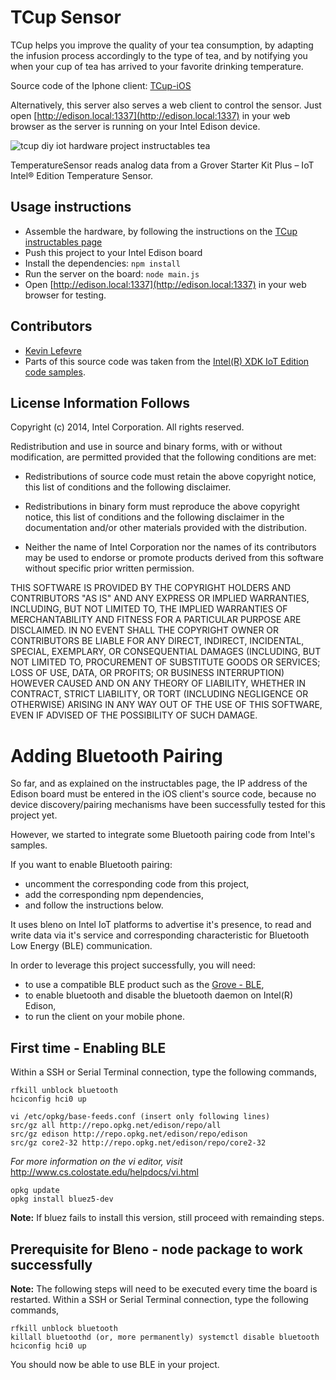 TCup Sensor
===========

TCup helps you improve the quality of your tea consumption, by adapting the infusion process accordingly to the type of tea, and by notifying you when your cup of tea has arrived to your favorite drinking temperature.

Source code of the Iphone client: [TCup-iOS](https://github.com/klefevre/TCup-iOS)

Alternatively, this server also serves a web client to control the sensor. Just open [http://edison.local:1337](http://edison.local:1337) in your web browser as the server is running on your Intel Edison device.

![tcup diy iot hardware project instructables tea](http://cdn.instructables.com/F4G/QF8M/IEIDCSTR/F4GQF8MIEIDCSTR.MEDIUM.jpg)

TemperatureSensor reads analog data from a Grover Starter Kit Plus – IoT Intel® Edition Temperature Sensor.

Usage instructions
------------------

- Assemble the hardware, by following the instructions on the [TCup instructables page](http://www.instructables.com/id/Intel-IoT-Roadshow-Paris-tCup/)
- Push this project to your Intel Edison board
- Install the dependencies: `npm install`
- Run the server on the board: `node main.js`
- Open [http://edison.local:1337](http://edison.local:1337) in your web browser for testing.

Contributors
------------

- [Kevin Lefevre](https://github.com/klefevre)
- Parts of this source code was taken from the [Intel(R) XDK IoT Edition](https://software.intel.com/en-us/html5/xdk-iot) [code samples](https://software.intel.com/en-us/html5/articles/iot-local-temperature-nodejs-and-html5-samples).

License Information Follows
---------------------------
Copyright (c) 2014, Intel Corporation. All rights reserved.

Redistribution and use in source and binary forms, with or without modification, 
are permitted provided that the following conditions are met:

- Redistributions of source code must retain the above copyright notice, 
  this list of conditions and the following disclaimer.

- Redistributions in binary form must reproduce the above copyright notice, 
  this list of conditions and the following disclaimer in the documentation 
  and/or other materials provided with the distribution.

- Neither the name of Intel Corporation nor the names of its contributors 
  may be used to endorse or promote products derived from this software 
  without specific prior written permission.

THIS SOFTWARE IS PROVIDED BY THE COPYRIGHT HOLDERS AND CONTRIBUTORS "AS IS" 
AND ANY EXPRESS OR IMPLIED WARRANTIES, INCLUDING, BUT NOT LIMITED TO, 
THE IMPLIED WARRANTIES OF MERCHANTABILITY AND FITNESS FOR A PARTICULAR PURPOSE 
ARE DISCLAIMED. IN NO EVENT SHALL THE COPYRIGHT OWNER OR CONTRIBUTORS BE 
LIABLE FOR ANY DIRECT, INDIRECT, INCIDENTAL, SPECIAL, EXEMPLARY, OR 
CONSEQUENTIAL DAMAGES (INCLUDING, BUT NOT LIMITED TO, PROCUREMENT OF SUBSTITUTE 
GOODS OR SERVICES; LOSS OF USE, DATA, OR PROFITS; OR BUSINESS INTERRUPTION) 
HOWEVER CAUSED AND ON ANY THEORY OF LIABILITY, WHETHER IN CONTRACT, STRICT 
LIABILITY, OR TORT (INCLUDING NEGLIGENCE OR OTHERWISE) ARISING IN ANY WAY OUT 
OF THE USE OF THIS SOFTWARE, EVEN IF ADVISED OF THE POSSIBILITY OF SUCH DAMAGE.

Adding Bluetooth Pairing
========================

So far, and as explained on the instructables page, the IP address of the Edison board must be entered in the iOS client's source code, because no device discovery/pairing mechanisms have been successfully tested for this project yet.

However, we started to integrate some Bluetooth pairing code from Intel's samples.

If you want to enable Bluetooth pairing:
- uncomment the corresponding code from this project,
- add the corresponding npm dependencies,
- and follow the instructions below.

It uses bleno on Intel IoT platforms to advertise it's presence, to read and write data via it's service and corresponding characteristic for Bluetooth Low Energy (BLE) communication.

In order to leverage this project successfully, you will need:

- to use a compatible BLE product such as the [Grove - BLE](http://www.seeedstudio.com/depot/Grove-BLE-p-1929.html),
- to enable bluetooth and disable the bluetooth daemon on Intel(R) Edison,
- to run the client on your mobile phone.

First time - Enabling BLE
-------------------------

Within a SSH or Serial Terminal connection, type the following commands,
```
rfkill unblock bluetooth 
hciconfig hci0 up

vi /etc/opkg/base-feeds.conf (insert only following lines) 
src/gz all http://repo.opkg.net/edison/repo/all 
src/gz edison http://repo.opkg.net/edison/repo/edison 
src/gz core2-32 http://repo.opkg.net/edison/repo/core2-32
```
*For more information on the vi editor, visit* http://www.cs.colostate.edu/helpdocs/vi.html

```
opkg update 
opkg install bluez5-dev
```

**Note:** If bluez fails to install this version, still proceed with remainding steps.

Prerequisite for Bleno - node package to work successfully
----------------------------------------------------------

**Note:** The following steps will need to be executed every time the board is restarted.
Within a SSH or Serial Terminal connection, type the following commands,
```
rfkill unblock bluetooth 
killall bluetoothd (or, more permanently) systemctl disable bluetooth 
hciconfig hci0 up 
```

You should now be able to use BLE in your project.
